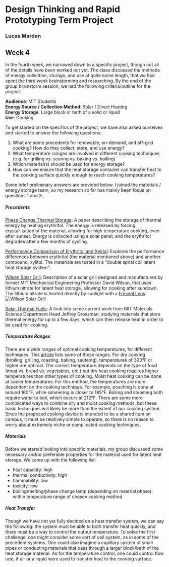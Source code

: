 # Design Thinking and Rapid Prototyping Term Project
### Lucas Marden

## Week 4
In the fourth week, we narrowed down to a specific project, though not all of the details have been worked out yet. The class discussed the methods of energy collection, storage, and use at quite some length, that we had spent the third week brainstorming and researching. By the end of the group brainstorm session, we had the following criteria/outline for the project:

**Audience**: MIT Students   
**Energy Source / Collection Method**: Solar / Direct Heating   
**Energy Storage**: Large block or bath of a solid or liquid    
**Use**: Cooking     

To get started on the specifics of the project, we have also asked ourselves and started to answer the following questions:

1. What are some precedents for renewable, on-demand, and off-grid cooking? How do they collect, store, and use energy?
2. What temperature ramges are involved in different cooking techniques (e.g. for grilling vs. searing vs. baking vs. boiling) 
3. Which material(s) should be used for energy storage?
4. How can we ensure that the heat storage container can transfer heat to the cooking surface quickly enough to reach cooking temperatures?

Some brief preliminary answers are provided below. I joined the materials / energy storage team, so my research so far has mainly been focus on questions 1 and 3.

##### Precedents
[Phase Change Thermal Storage](https://www.sciencedirect.com/science/article/pii/S0038092X21002280): A paper describing the storage of thermal energy by heating erythritol. The energy is released by forcing crystallization of the material, allowing for high temperature cooking, even after sunset. Energy is collected using a solar panel, and the erythritol degrades after a few months of cycling.    

[Performance Comparison of Erythritol and Xylitol](https://www.sciencedirect.com/science/article/abs/pii/S245190491930246X): Explores the performance differences between erythritol (the material mentioned above) and another compound, xylitol. The materials are tested in a "double spiral coil latent heat storage system".

[Wilson Solar Grill](https://solarcooking.fandom.com/wiki/Wilson_Solar_Grill): Description of a solar grill designed and manufactured by former MIT Mechanical Engineering Professor David Wilson, that uses lithium nitrate for latent heat storage, allowing for cooking after sundown. The lithium nitrate is heated directly by sunlight with a [Fresnel Lens](https://en.wikipedia.org/wiki/Fresnel_lens).   
![Wilson Solar Grill](https://static.wikia.nocookie.net/solarcooking/images/4/40/Wilson_Solar_Grill_prototype_image.jpg/revision/latest/scale-to-width-down/305?cb=20120917171854)

[Solar Thermal Fuels](https://tatacenter.mit.edu/portfolio/solar-thermal-fuels/): A look into some current work from MIT Materials Science Department Head Jeffrey Grossman, studying materials that store thermal energy for up to a few days, which can then release heat in order to be used for cooking.

##### Temperature Ranges
There are a wide ranges of optimal cooking temperatures, for different techniques. This [article](https://www.webstaurantstore.com/article/454/types-of-cooking-methods.html) lists some of these ranges. For dry cooking (broiling, grilling, roasting, baking, sauteing), temperatures of 300&deg;F or higher are optimal. The correct temperature depends on the type of food (meat vs. bread vs. vegetables, etc.) but dry heat cooking requires higher temperatures than other types of cooking. Moist heat cooking can be done at cooler temperatures. For this method, the temperatures are more dependent on the cooking technique. For example, poaching is done at around 160&deg;F, while simmering is closer to 195&deg;F. Boiling and steaming both require water to boil, which occurs at 212&deg;F. There are some more complicated ways to combine dry and moist cooking methods, but these basic techniques will likely be more than the extent of our cooking system. Since the proposed cooking device is intended to be a shared item on campus, it must be relatively simple to operate, so there is no reason to worry about extremely niche or complicated cooking techniques.


##### Materials
Before we started looking into specific materials, my group discussed some necessary and/or preferable properties for the material used for latent heat storage. We came up with the following list:   
+ heat capacity: high
+ thermal conductivity: high
+ flammability: low
+ toxicity: low
+ boiling/melting/phase change temp (depending on material phase): within temperature range of chosen cooking method



##### Heat Transfer
Though we have not yet fully decided on a heat transfer system, we can say the following: the system must be able to both transfer heat quickly, and there must be a way to control the output temperature. To solve the first challenge, one might consider some sort of coil system, as in some of the precedent systems. One could also imagine a capillary system of small pipes or conducting materials that pass through a larger block/bath of the heat storage material. As for the temperature control, one could control flow rate, if air or a liquid were used to transfer heat to the cooking surface. 


